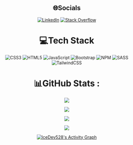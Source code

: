 <div align="center">
 
 
## 🌐Socials
[![LinkedIn](https://img.shields.io/badge/LinkedIn-%230077B5.svg?logo=linkedin&logoColor=white)](https://www.linkedin.com/in/amir-hossein-banaei-939155212/) [![Stack Overflow](https://img.shields.io/badge/-Stackoverflow-FE7A16?logo=stack-overflow&logoColor=white)](https://stackoverflow.com/users/18082284) 

# 💻Tech Stack
![CSS3](https://img.shields.io/badge/css3-%231572B6.svg?style=flat-square&logo=css3&logoColor=white) ![HTML5](https://img.shields.io/badge/html5-%23E34F26.svg?style=flat-square&logo=html5&logoColor=white) ![JavaScript](https://img.shields.io/badge/javascript-%23323330.svg?style=flat-square&logo=javascript&logoColor=%23F7DF1E) ![Bootstrap](https://img.shields.io/badge/bootstrap-%23563D7C.svg?style=flat-square&logo=bootstrap&logoColor=white) ![NPM](https://img.shields.io/badge/NPM-%23000000.svg?style=flat-square&logo=npm&logoColor=white) ![SASS](https://img.shields.io/badge/SASS-hotpink.svg?style=flat-square&logo=SASS&logoColor=white) ![TailwindCSS](https://img.shields.io/badge/tailwindcss-%2338B2AC.svg?style=flat-square&logo=tailwind-css&logoColor=white)
# 📊GitHub Stats :
 
   <p align="center" style="margin-bottom: 10px;">
    <img src="https://github-profile-trophy.vercel.app/?username=amirhosseinbanaei&column=3&theme=dracula"/>
</p>
 
 ![](https://github-readme-stats.vercel.app/api/top-langs/?username=amirhosseinbanaei&theme=synthwave&hide_border=false&include_all_commits=false&count_private=false&layout=compact) 

![](https://github-readme-stats.vercel.app/api?username=amirhosseinbanaei&theme=synthwave&hide_border=false&include_all_commits=false&count_private=false)<br/>
 
![](https://github-readme-streak-stats.herokuapp.com/?user=amirhosseinbanaei&theme=synthwave&hide_border=false)<br/>
 
 <a href="https://github.com/ashutosh00710/github-readme-activity-graph">
    <img alt="IceDev528's Activity Graph" src="https://activity-graph.herokuapp.com/graph?username=amirhosseinbanaei&bg_color=2B203B&color=C5C8CE&line=F85D7F&point=FFFFFF&hide_border=true" />
  </a>


 
<!-- ### Hello Guys 👋

### Welcome to my Github page 😊 -->


<!-- ## I'm a Husband, Father, Developer, and Teacher!!

- 🔭 I just launched my first course: [Become A VS Code SuperHero!][course]!
- 🌱 I’m currently learning everything 🤣
- 👯 I’m looking to collaborate with other content creators
- 🥅 2020 Goals: Contribute more to Open Source projects
- ⚡ Fun fact: I love to draw and play guitar / drums
 -->
<!-- ### Connect with me:

[<img align="left" alt="codeSTACKr.com" width="22px" src="https://raw.githubusercontent.com/iconic/open-iconic/master/svg/globe.svg" />][website]
[<img align="left" alt="codeSTACKr | YouTube" width="22px" src="https://cdn.jsdelivr.net/npm/simple-icons@v3/icons/youtube.svg" />][youtube]
[<img align="left" alt="codeSTACKr | Twitter" width="22px" src="https://cdn.jsdelivr.net/npm/simple-icons@v3/icons/twitter.svg" />][twitter]
[<img align="left" alt="codeSTACKr | LinkedIn" width="22px" src="https://cdn.jsdelivr.net/npm/simple-icons@v3/icons/linkedin.svg" />][linkedin]
[<img align="left" alt="codeSTACKr | Instagram" width="22px" src="https://cdn.jsdelivr.net/npm/simple-icons@v3/icons/instagram.svg" />][instagram]

<br /> -->
<!--  <p align = "center">
  <img src = "https://github-readme-stats.vercel.app/api/top-langs/?username=amirhosseinbanaei&langs_count=8&layout=compact&theme=synthwave&include_all_commits=true&line_height=30"></p>
 
[![github stats](https://github-readme-stats.vercel.app/api?username=amirhosseinbanaei&show_icons=true&theme=synthwave)](https://github.com/amirhosseinbanaei) -->
 

</div>

<!-- ### Languages and Tools :

<img align="left" alt="HTML5" width="30px" src="https://raw.githubusercontent.com/github/explore/80688e429a7d4ef2fca1e82350fe8e3517d3494d/topics/html/html.png" />
<img align="left" alt="CSS3" width="30px" src="https://raw.githubusercontent.com/github/explore/80688e429a7d4ef2fca1e82350fe8e3517d3494d/topics/css/css.png" />
<img align="left" alt="Sass" width="28px" src="https://raw.githubusercontent.com/github/explore/80688e429a7d4ef2fca1e82350fe8e3517d3494d/topics/sass/sass.png" />
<img align="left" alt="JavaScript" width="28px" src="https://raw.githubusercontent.com/github/explore/80688e429a7d4ef2fca1e82350fe8e3517d3494d/topics/javascript/javascript.png" /> -->
<!-- <img align="left" alt="Bootstrap" width="30px" src="https://upload.wikimedia.org/wikipedia/commons/b/b2/Bootstrap_logo.svg" />

<br/>

### Social :

<a href="https://www.linkedin.com/in/amir-hossein-banaei-939155212?lipi=urn%3Ali%3Apage%3Ad_flagship3_profile_view_base_contact_details%3B4RIxLPz8Qr%2B0SsamKv9grg%3D%3D"><img align="left" alt="Gmail" width="26px" src="https://pngimg.com/uploads/linkedIn/linkedIn_PNG16.png"></a>
 -->
